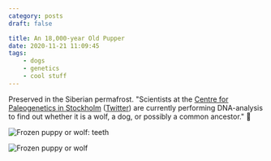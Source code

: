 ```yaml
---
category: posts
draft: false

title: An 18,000-year Old Pupper
date: 2020-11-21 11:09:45
tags:
    - dogs
    - genetics
    - cool stuff
---
```


Preserved in the Siberian permafrost. "Scientists at the [Centre for Paleogenetics in Stockholm](http://palaeogenetics.com/) ([Twitter](https://twitter.com/CpgSthlm)) are currently performing DNA-analysis to find out whether it is a wolf, a dog, or possibly a common ancestor." 🐾

![Frozen puppy or wolf: teeth](/misc/f/frozen-pup-2.jpg)

![Frozen puppy or wolf](/misc/f/frozen-pup-1.jpg)
